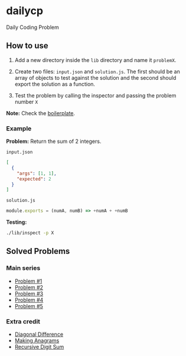 # dailycp

Daily Coding Problem

## How to use

1. Add a new directory inside the `lib` directory and name it `problemX`.

2. Create two files: `input.json` and `solution.js`. The first should be an
array of objects to test against the solution and the second should export the
solution as a function.

3. Test the problem by calling the inspector and passing the problem number `X`

**Note:** Check the [boilerplate][boilerplate].

### Example

**Problem:** Return the sum of 2 integers.

`input.json`

```json
[
  {
    "args": [1, 1],
    "expected": 2
  }
]
```

`solution.js`

```js
module.exports = (numA, numB) => +numA + +numB
```

**Testing:**

```sh
./lib/inspect -p X
```

## Solved Problems

### Main series

* [Problem #1][1]
* [Problem #2][2]
* [Problem #3][3]
* [Problem #4][4]
* [Problem #5][5]

### Extra credit

* [Diagonal Difference][diagonaldifference]
* [Making Anagrams][makinganagrams]
* [Recursive Digit Sum][recursivedigitsum]

<!-- References -->
[boilerplate]: ./lib/boilerplate

[1]: ./lib/problem1
[2]: ./lib/problem2
[3]: ./lib/problem3
[4]: ./lib/problem4
[5]: ./lib/problem5

[diagonaldifference]: ./lib/problemDiagonalDifference
[makinganagrams]: ./lib/problemMakingAnagrams
[recursivedigitsum]: ./lib/problemRecursiveDigitSum
